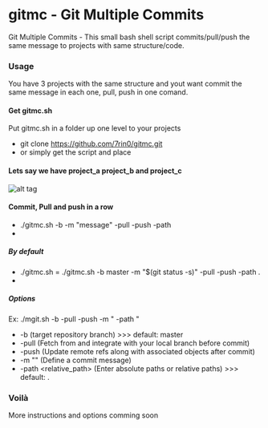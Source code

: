 # gitmc - Git Multiple Commits
Git Multiple Commits - This small bash shell script commits/pull/push the same message to projects with same structure/code.


### Usage
You have 3 projects with the same structure and yout want commit the same message in each one, pull, push in one comand.


#### Get gitmc.sh
Put gitmc.sh in a folder up one level to your projects
- git clone https://github.com/7rin0/gitmc.git
- or simply get the script and place


#### Lets say we have project_a project_b and project_c
![alt tag](https://raw.githubusercontent.com/7rin0/gitmc/master/examples/project_a/three.png)


#### Commit, Pull and push in a row
- ./gitmc.sh -b <branch> -m "message" -pull -push -path <path>
- 

##### By default
- ./gitmc.sh = ./gitmc.sh -b master -m "$(git status -s)" -pull -push -path .
- 

##### Options
Ex: ./mgit.sh -b <branch> -pull -push -m "<message> -path <path>"
- -b <branch> (target repository branch) >>> default: master
- -pull (Fetch from and integrate with your local branch before commit) 
- -push (Update remote refs along with associated objects after commit) 
- -m "<your message>" (Define a commit message) 
- -path <relative_path> (Enter absolute paths or relative paths) >>> default: .


### Voilà
More instructions and options comming soon
